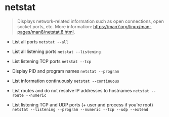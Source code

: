 # netstat
> Displays network-related information such as open connections, open socket ports, etc.
> More information: <https://man7.org/linux/man-pages/man8/netstat.8.html>.

- List all ports
`netstat --all`

- List all listening ports
`netstat --listening`

- List listening TCP ports
`netstat --tcp`

- Display PID and program names
`netstat --program`

- List information continuously
`netstat --continuous`

- List routes and do not resolve IP addresses to hostnames
`netstat --route --numeric`

- List listening TCP and UDP ports (+ user and process if you're root)
`netstat --listening --program --numeric --tcp --udp --extend`
